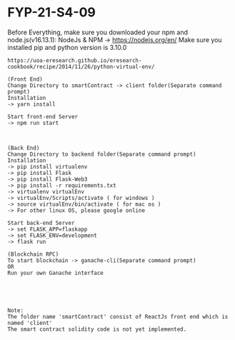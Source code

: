 # FYP-21-S4-09
Before Everything, make sure you downloaded your npm and node.js(v16.13.1):
	NodeJs & NPM -> https://nodejs.org/en/
Make sure you installed pip and python version is 3.10.0

	https://uoa-eresearch.github.io/eresearch-cookbook/recipe/2014/11/26/python-virtual-env/

	(Front End)
	Change Directory to smartContract -> client folder(Separate command prompt)
	Installation
	-> yarn install
	
	Start front-end Server
	-> npm run start
	
	
	
	(Back End) 
	Change Directory to backend folder(Separate command prompt)
	Installation
	-> pip install virtualenv
	-> pip install Flask
	-> pip install Flask-Web3
	-> pip install -r requirements.txt
	-> virtualenv virtualEnv
	-> virtualEnv/Scripts/activate ( for windows )
	-> source virtualEnv/bin/activate ( for mac os )
	-> For other linux OS, please google online
	
	Start back-end Server
	-> set FLASK_APP=flaskapp
	-> set FLASK_ENV=development
	-> flask run
	
	(Blockchain RPC)
	To start blockchain -> ganache-cli(Separate command prompt)
	OR
	Run your own Ganache interface
	
	

	
	
	Note:
	The folder name 'smartContract' consist of ReactJs front end which is named 'client'
	The smart contract solidity code is not yet implemented.

